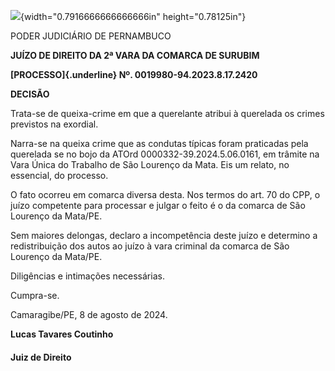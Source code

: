 ![](media/image1.png){width="0.7916666666666666in" height="0.78125in"}

PODER JUDICIÁRIO DE PERNAMBUCO

**JUÍZO DE DIREITO DA 2ª VARA DA COMARCA DE SURUBIM**

**[PROCESSO]{.underline} Nº. 0019980-94.2023.8.17.2420**

**DECISÃO**

Trata-se de queixa-crime em que a querelante atribui à querelada os
crimes previstos na exordial.

Narra-se na queixa crime que as condutas típicas foram praticadas pela
querelada se no bojo da ATOrd 0000332-39.2024.5.06.0161, em trâmite na
Vara Única do Trabalho de São Lourenço da Mata. Eis um relato, no
essencial, do processo.

O fato ocorreu em comarca diversa desta. Nos termos do art. 70 do CPP, o
juízo competente para processar e julgar o feito é o da comarca de São
Lourenço da Mata/PE.

Sem maiores delongas, declaro a incompetência deste juízo e determino a
redistribuição dos autos ao juízo à vara criminal da comarca de São
Lourenço da Mata/PE.

Diligências e intimações necessárias.

Cumpra-se.

Camaragibe/PE, 8 de agosto de 2024.

**Lucas Tavares Coutinho**

#### Juiz de Direito
